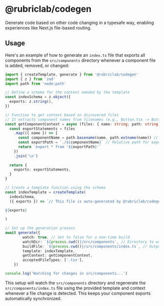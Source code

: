 # @rubriclab/codegen

Generate code based on other code changing in a typesafe way, enabling experiences like Next.js file-based routing.

## Usage

Here's an example of how to generate an `index.ts` file that exports all components from the `src/components` directory whenever a component file is added, removed, or changed:

```typescript
import { createTemplate, generate } from '@rubriclab/codegen'
import { z } from 'zod'
import path from 'node:path'

// Define a schema for the context needed by the template
const indexSchema = z.object({
  exports: z.string(),
})

// Function to get context based on discovered files
// It extracts component names from filenames (e.g., Button.tsx -> Button)
const getComponentContext = async (files: { name: string; path: string }[]) => {
  const exportStatements = files
    .map(({ name }) => {
      const componentName = path.basename(name, path.extname(name)) // Extract name without extension
      const exportPath = `./${componentName}` // Relative path for export
      return `export * from '${exportPath}'`
    })
    .join('\n')
  
  return {
    exports: exportStatements,
  }
}

// Create a template function using the schema
const indexTemplate = createTemplate(
  indexSchema,
  ({ exports }) => `// This file is auto-generated by @rubriclab/codegen

${exports}
`
)

// Set up the generation process
await generate({
		watch: true, // Set to false for a one-time build
		watchDir: `${process.cwd()}/src/components`, // Directory to watch
		buildFile: `${process.cwd()}/src/components/index.ts`, // Output index file
		template: indexTemplate,
		getContext: getComponentContext,
        acceptedFileTypes: ['.tsx'],
	})

console.log('Watching for changes in src/components...')
```

This setup will watch the `src/components` directory and regenerate the `src/components/index.ts` file using the provided template and context whenever a file change is detected. This keeps your component exports automatically synchronized.
